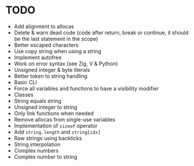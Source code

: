 # TODO
- Add alignment to allocas
- Delete & warn dead code (code after return, break or continue, it should be the last statement in the scope)
- Better escaped characters
- Use copy string when using a string
- Implement autofree
- Work on error syntax (see Zig, V & Python)
- Unsigned integer & byte literals
- Better token to string handling
- Basic CLI
- Force all variables and functions to have a visibility modifier
- Classes
- String equals string 
- Unsigned integer to string
- Only link functions when needed
- Remove allocas from single-use variables
- Implementation of `sizeof` operator
- Add `string.length` and `string[idx]`
- Raw strings using backticks
- String interpolation
- Complex numbers
- Complex number to string